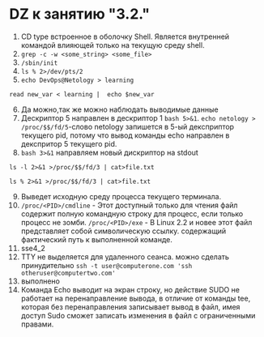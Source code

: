 # DZ к занятию "3.2."
1. CD type  встроенное в оболочку Shell. Является внутренней командой влияющей только на текущую среду shell.
2. `grep -c -w <some_string> <some_file>` 
3. `/sbin/init`
4. `ls % 2>/dev/pts/2`
5. `echo DevOps@Netology > learning`

`read new_var < learning |  echo $new_var`

6. Да можно,так же можно наблюдать выводимые данные
7. Дескриптор 5 направлен в дескриптор 1 `bash 5>&1`. `echo netology > /proc/$$/fd/5`-слово netology запишется в 5-ый 
дексприптор текущего pid, потому что вывод команды echo направлен в декспритор 5 текущего pid.
8. `bash 3>&1`  направляем новый дискриптор на stdout

`ls -l 2>&1 >/proc/$$/fd/3 | cat>file.txt`

`ls % 2>&1 >/proc/$$/fd/3 | cat>file.txt`

9. Выведет исходную среду процесса текущего терминала.
10. `/proc/<PID>/cmdline` - Этот доступный только для чтения файл содержит полную командную строку для
процесс, если только процесс не зомби. `/proc/<PID>/exe` - В Linux 2.2 и новее этот файл представляет 
собой символическую ссылку. содержащий фактический путь к выполненной команде. 
11. sse4_2
12. TTY не выделяется для удаленного сеанса. можно сделать принудительно `ssh -t user@computerone.com 'ssh otheruser@computertwo.com'`
13. выполнено
14. Команда  Echo  выводит на экран строку, но действие SUDO не работает на перенаправление вывода, 
в отличие от команды tee, которая без перенаправления записывает вывод в файл, имея доступ Sudo 
сможет записать изменения в файл с ограниченными правами. 
